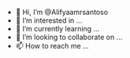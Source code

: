 - 👋 Hi, I’m @Alifyaamrsantoso
- 👀 I’m interested in ...
- 🌱 I’m currently learning ...
- 💞️ I’m looking to collaborate on ...
- 📫 How to reach me ...

<!---
Alifyaamrsantoso/Alifyaamrsantoso is a ✨ special ✨ repository because its `README.md` (this file) appears on your GitHub profile.
You can click the Preview link to take a look at your changes.
--->
